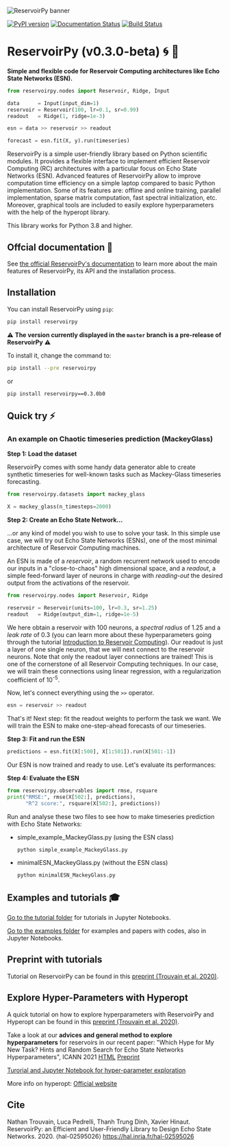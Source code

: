 ![ReservoirPy banner](static/rpy_banner_bw.png)

[![PyPI version](https://badge.fury.io/py/reservoirpy.svg)](https://badge.fury.io/py/reservoirpy)
[![Documentation Status](https://readthedocs.org/projects/reservoirpy/badge/?version=latest)](https://reservoirpy.readthedocs.io/en/latest/?badge=latest)
[![Build Status](https://travis-ci.org/reservoirpy/reservoirpy.svg?branch=master)](https://travis-ci.org/reservoirpy/reservoirpy)


# ReservoirPy (v0.3.0-**beta**) 🌀 🧠
**Simple and flexible code for Reservoir Computing architectures like Echo State Networks (ESN).**


```python
from reservoirpy.nodes import Reservoir, Ridge, Input

data      = Input(input_dim=1)
reservoir = Reservoir(100, lr=0.1, sr=0.99)
readout   = Ridge(1, ridge=1e-3)

esn = data >> reservoir >> readout

forecast = esn.fit(X, y).run(timeseries)
```

ReservoirPy is a simple user-friendly library based on Python scientific modules. 
It provides a flexible interface to implement efficient Reservoir Computing (RC) 
architectures with a particular focus on Echo State Networks (ESN). 
Advanced features of ReservoirPy allow to improve computation time efficiency 
on a simple laptop compared to basic Python implementation. 
Some of its features are: offline and online training, parallel implementation, 
sparse matrix computation, fast spectral initialization, etc. 
Moreover, graphical tools are included to easily explore hyperparameters 
with the help of the hyperopt library.

This library works for Python 3.8 and higher.

## Offcial documentation 📖

See [the official ReservoirPy's documentation](https://reservoirpy.readthedocs.io/en/latest/?badge=latest)
to learn more about the main features of ReservoirPy, its API and the installation process.

## Installation

You can install ReservoirPy using `pip`:

```bash
pip install reservoirpy
```

⚠️ **The version currently displayed in the `master` branch is a 
pre-release of ReservoirPy** ⚠️

To install it, change the command to:

```bash
pip install --pre reservoirpy
```

or 

```bash
pip install reservoirpy==0.3.0b0
```

## Quick try ⚡
### An example on Chaotic timeseries prediction (MackeyGlass)

**Step 1: Load the dataset**

ReservoirPy comes with some handy data generator able to create synthetic timeseries
for well-known tasks such as Mackey-Glass timeseries forecasting.

```python
from reservoirpy.datasets import mackey_glass

X = mackey_glass(n_timesteps=2000)
```

**Step 2: Create an Echo State Network...**

...or any kind of model you wish to use to solve your task. In this simple
use case, we will try out Echo State Networks (ESNs), one of the 
most minimal architecture of Reservoir Computing machines.

An ESN is made of 
a *reservoir*, a random recurrent network used to encode our 
inputs in a "close-to-chaos" high dimensional space, and a *readout*, a simple
feed-forward layer of neurons in charge with *reading-out* the desired output from
the activations of the reservoir. 
```python
from reservoirpy.nodes import Reservoir, Ridge

reservoir = Reservoir(units=100, lr=0.3, sr=1.25)
readout   = Ridge(output_dim=1, ridge=1e-5)
```

We here obtain a reservoir with 100 neurons, a *spectral radius* of 1.25 and 
a *leak rate* of 0.3 (you can learn more about these hyperparameters going through
the tutorial 
[Introduction to Reservoir Computing](./tutorials/Introduction%20%20to%20Reservoir%20Computing)).
Our readout is just a layer of one single neuron, that we will next connect to the
reservoir neurons. Note that only the readout layer connections are trained! 
This is one of the cornerstone of all Reservoir Computing techniques. In our
case, we will train these connections using linear regression, with a regularization
coefficient of 10<sup>-5</sup>.

Now, let's connect everything using the `>>` operator. 

```python
esn = reservoir >> readout
```

That's it! Next step: fit the readout weights to perform the task we want.
We will train the ESN to make one-step-ahead forecasts of our timeseries.

**Step 3: Fit and run the ESN**

```python
predictions = esn.fit(X[:500], X[1:501]).run(X[501:-1])
```

Our ESN is now trained and ready to use. Let's evaluate its performances:

**Step 4: Evaluate the ESN**

```python
from reservoirpy.observables import rmse, rsquare
print("RMSE:", rmse(X[502:], predictions), 
      "R^2 score:", rsquare(X[502:], predictions))
```

Run and analyse these two files to see how to make timeseries prediction with Echo State Networks:
- simple_example_MackeyGlass.py (using the ESN class)

    ```bash
    python simple_example_MackeyGlass.py
    ```

- minimalESN_MackeyGlass.py (without the ESN class)

    ```bash
    python minimalESN_MackeyGlass.py
    ```

## Examples and tutorials 🎓

[Go to the tutorial folder](./tutorials/) for tutorials in Jupyter Notebooks.

[Go to the examples folder](./examples/) for examples and papers with codes, also in Jupyter Notebooks.


## Preprint with tutorials
Tutorial on ReservoirPy can be found in this [preprint (Trouvain et al. 2020)](https://hal.inria.fr/hal-02595026).

## Explore Hyper-Parameters with Hyperopt
A quick tutorial on how to explore hyperparameters with ReservoirPy and Hyperopt can be found in this [preprint (Trouvain et al. 2020)](https://hal.inria.fr/hal-02595026).

Take a look at our **advices and general method to explore hyperparameters** for reservoirs in our recent paper:
"Which Hype for My New Task? Hints and Random Search for Echo State Networks Hyperparameters", ICANN 2021
[HTML](https://link.springer.com/chapter/10.1007/978-3-030-86383-8_7) [Preprint](https://hal.inria.fr/hal-03203318/)

[Turorial and Jupyter Notebook for hyper-parameter exploration](./examples/Optimization%20of%20hyperparameters)

More info on hyperopt: [Official website](http://hyperopt.github.io/hyperopt/)

## Cite
Nathan Trouvain, Luca Pedrelli, Thanh Trung Dinh, Xavier Hinaut. ReservoirPy: an Efficient and User-Friendly Library to Design Echo State Networks. 2020. ⟨hal-02595026⟩ https://hal.inria.fr/hal-02595026
